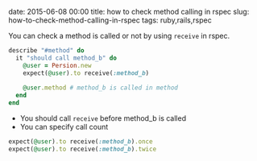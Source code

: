 date: 2015-06-08 00:00
title: how to check method calling in rspec
slug: how-to-check-method-calling-in-rspec
tags: ruby,rails,rspec

You can check a method is called or not by using `receive` in rspec.

```ruby
describe "#method" do
  it "should call method_b" do
    @user = Persion.new
    expect(@user).to receive(:method_b)
    
    @user.method # method_b is called in method
  end
end
```

* You should call `receive` before method_b is called
* You can specify call count

```ruby
expect(@user).to receive(:method_b).once
expect(@user).to receive(:method_b).twice
```
